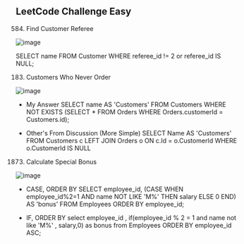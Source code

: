 ## LeetCode Challenge Easy 

584. Find Customer Referee

![image](https://user-images.githubusercontent.com/81130006/175919550-18ab886a-cd3b-472e-97c4-af89edfc60fb.png)

SELECT name FROM Customer
WHERE referee_id  != 2 or referee_id IS NULL;


183. Customers Who Never Order

![image](https://user-images.githubusercontent.com/81130006/175920193-45a5fa8d-9667-4730-84b9-9019f0084b8a.png)

* My Answer
SELECT name AS 'Customers' FROM Customers
    WHERE NOT EXISTS (SELECT * FROM Orders
    WHERE Orders.customerId = Customers.id);

* Other's From Discussion (More Simple)
SELECT Name AS 'Customers' FROM Customers c LEFT JOIN Orders o ON c.Id = o.CustomerId WHERE o.CustomerId IS NULL

1873. Calculate Special Bonus

![image](https://user-images.githubusercontent.com/81130006/177058733-6c4fd249-d784-4462-9e2c-1464e4222027.png)
* CASE, ORDER BY 
SELECT employee_id,
(CASE 
    WHEN employee_id%2=1 AND name NOT LIKE 'M%' 
    THEN salary 
    ELSE 0
END) AS 'bonus'
FROM Employees ORDER BY employee_id;

* IF, ORDER BY
select employee_id , if(employee_id % 2 = 1 and name not like 'M%' , salary,0)  as bonus
from Employees ORDER BY employee_id ASC;
